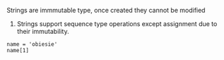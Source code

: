 Strings are immmutable type, once created they cannot be modified
1. Strings  support sequence type operations except assignment due to their immutability.
```
name = 'obiesie'
name[1]
```
